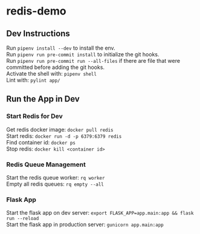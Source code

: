 # redis-demo

## Dev Instructions
Run `pipenv install --dev` to install the env.  
Run `pipenv run pre-commit install` to initialize the git hooks.  
Run `pipenv run pre-commit run --all-files` if there are file that were committed before adding the git hooks.  
Activate the shell with: `pipenv shell`  
Lint with: `pylint app/`  

## Run the App in Dev

### Start Redis for Dev
Get redis docker image: `docker pull redis`  
Start redis: `docker run -d -p 6379:6379 redis`  
Find container id: `docker ps`    
Stop redis: `docker kill <container id>`   

### Redis Queue Management
Start the redis queue worker: `rq worker`  
Empty all redis queues: `rq empty --all`

### Flask App
Start the flask app on dev server: `export FLASK_APP=app.main:app && flask run --reload`  
Start the flask app in production server: `gunicorn app.main:app`  



